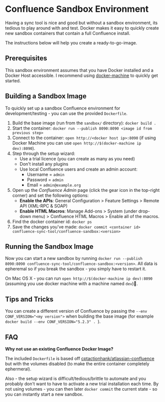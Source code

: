 # Confluence Sandbox Environment

Having a sync tool is nice and good but without a sandbox environment, its tedious to play around with and test. Docker makes it easy to quickly create new sandbox containers that contain a full Confluence install.

The instructions below will help you create a ready-to-go-image.

## Prerequisites

This sandbox environment assumes that you have Docker installed and a Docker Host accessible. I recommend using [docker-machine](https://docs.docker.com/machine/install-machine/) to quickly get started.

## Building a Sandbox Image

To quickly set up a sandbox Confluence environment for development/testing - you can use the provided `Dockerfile`.

1. Build the base image (run from the `sandbox/` directory): `docker build .`
2. Start the container: `docker run --publish 8090:8090 <image id from previous step>` 
3. Connect to the container: `open http://<docker host ip>:8090` (if using Docker Machine you can use `open http://$(docker-machine ip dev):8090`).
4. Step through the setup wizard:
	- Use a trial licence (you can create as many as you need)
	- Don't install any plugins
	- Use local Confluence users and create an admin account:
    	* Username = `admin`
		* Password = `admin`
		* Email    = `admin@example.org`
5. Open up the *Confluence Admin* page (click the gear icon in the top-right corner) and set the following options:
	- **Enable the APIs**: General Configuration > Feature Settings > Remote API (XML-RPC & SOAP)
	- **Enable HTML Macros**: Manage Add-ons > System (under drop-down menu) > Confluence HTML Macros > Enable all of the macros.
6. Find the docker container id: `docker ps`
7. Save the changes you've made: `docker commit <container id> confluence-sync-tool/confluence-sandbox:<version>`

## Running the Sandbox Image

Now you can start a new sandbox by running `docker run --publish 8090:8090 confluence-sync-tool/confluence-sandbox:<version>`. All data is epheremal so if you break the sandbox - you simply have to restart it.

On Mac OS X - you can run `open http://$(docker-machine ip dev):8090` (assuming you use docker machine with a machine named `dev`).

## Tips and Tricks

You can create a different version of Confluence by passing the `--env CONF_VERSION="<my version">` when building the base image (for example `docker build --env CONF_VERSION="5.2.3" . `).
    
## FAQ

**Why not use an existing Confluence Docker Image?**

The included `Dockerfile` is based off [cptactionhank/atlassian-confluence](https://hub.docker.com/r/cptactionhank/atlassian-confluence/) but with the volumes disabled (to make the entire container completely ephermeral).

Also - the setup wizard is difficult/tedious/brittle to automate and you probably don't want to have to activate a new trial installation each time. By not using volumes - you can then later `docker commit` the current state - so you can instantly start a new sandbox.
